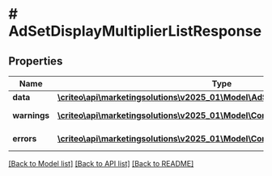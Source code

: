 # # AdSetDisplayMultiplierListResponse

## Properties

Name | Type | Description | Notes
------------ | ------------- | ------------- | -------------
**data** | [**\criteo\api\marketingsolutions\v2025_01\Model\AdSetDisplayMultiplierResource[]**](AdSetDisplayMultiplierResource.md) |  | [optional]
**warnings** | [**\criteo\api\marketingsolutions\v2025_01\Model\CommonProblem[]**](CommonProblem.md) |  | [optional] [readonly]
**errors** | [**\criteo\api\marketingsolutions\v2025_01\Model\CommonProblem[]**](CommonProblem.md) |  | [optional] [readonly]

[[Back to Model list]](../../README.md#models) [[Back to API list]](../../README.md#endpoints) [[Back to README]](../../README.md)
